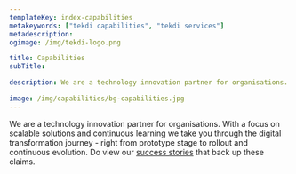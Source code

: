 ```yaml
---
templateKey: index-capabilities
metakeywords: ["tekdi capabilities", "tekdi services"]
metadescription:
ogimage: /img/tekdi-logo.png

title: Capabilities
subTitle: 

description: We are a technology innovation partner for organisations. With a focus on scalable solutions and continuous learning we take you through the digital transformation journey - right from prototype stage to rollout and continuous evolution. Do view our [success stories](case-studies) that back up these claims.

image: /img/capabilities/bg-capabilities.jpg
---
```

We are a technology innovation partner for organisations. With a focus on scalable solutions and continuous learning we take you through the digital transformation journey - right from prototype stage to rollout and continuous evolution. Do view our [success stories](success-stories) that back up these claims.